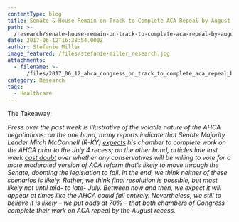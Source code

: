 ```yaml
---
contentType: blog
title: Senate & House Remain on Track to Complete ACA Repeal by August Recess
path: >-
  /research/senate-house-remain-on-track-to-complete-aca-repeal-by-august-recess/
date: 2017-06-12T16:38:54.000Z
author: Stefanie Miller
image_featured: /files/stefanie-miller_research.jpg
attachments:
  - filename: >-
      /files/2017_06_12_ahca_congress_on_track_to_complete_aca_repeal_by_august_recess.pdf
category: Research
tags:
  - Healthcare
---
```

The Takeaway:

_Press over the past week is illustrative of the volatile nature of the AHCA negotiations: on the one hand, many reports indicate that Senate Majority Leader Mitch McConnell (R-KY) _[_expects_](https://www.wsj.com/articles/gop-leaders-to-present-senate-republicans-with-proposals-to-shape-health-care-bill-1496691943?utm_source=newsletter&utm_medium=email&utm_campaign=newsletter_axiosvitals&stream=top-stories)_ his chamber to complete work on the AHCA prior to the July 4 recess; on the other hand, articles late last week _[_cast doubt_](http://www.politico.com/story/2017/06/09/health-care-bill-conservative-senators-revolt-239364)_ over whether any conservatives will be willing to vote for a more moderated version of ACA reform that’s likely to move through the Senate, dooming the legislation to fail. In the end, we think neither of these scenarios is likely. Rather, we think final resolution is possible, but most likely not until mid- to late- July. Between now and then, we expect it will appear at times like the AHCA could fail entirely. Nevertheless, we still to believe it is likely – we put odds at 70% – that both chambers of Congress complete their work on ACA repeal by the August recess._
